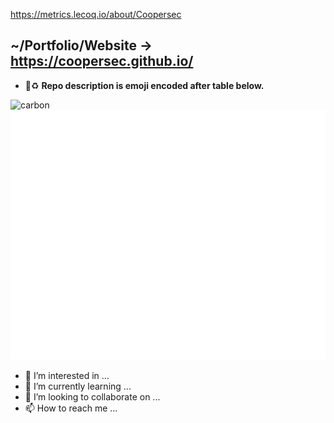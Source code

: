 https://metrics.lecoq.io/about/Coopersec
## ~/Portfolio/Website -> https://coopersec.github.io/
- 📢♻️ **Repo description is emoji encoded after table below.**

![carbon](https://github.com/coopersec/coopersec/blob/main/carbon(4).png)
![Metrics](/github-metrics.svg)
- 👀 I’m interested in ...
- 🌱 I’m currently learning ...
- 💞️ I’m looking to collaborate on ...
- 📫 How to reach me ...

<!---
Bazhful/Bazhful is a ✨ special ✨ repository because its `README.md` (this file) appears on your GitHub profile.
You can click the Preview link to take a look at your changes.
--->
